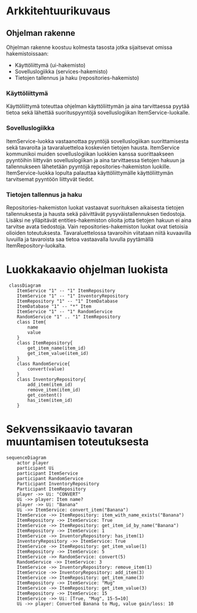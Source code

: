 # Arkkitehtuurikuvaus

## Ohjelman rakenne
Ohjelman rakenne koostuu kolmesta tasosta jotka sijaitsevat omissa hakemistoissaan:
- Käyttöliittymä (ui-hakemisto)
- Sovelluslogiikka (services-hakemisto)
- Tietojen tallennus ja haku (repositories-hakemisto)

### Käyttöliittymä
Käyttöliittymä toteuttaa ohjelman käyttöliittymän ja aina tarvittaessa pyytää tietoa sekä lähettää suorituspyyntöjä sovelluslogiikan ItemService-luokalle.  

### Sovelluslogiikka
ItemService-luokka vastaanottaa pyyntöjä sovelluslogiikan suorittamisesta sekä tavaroita ja tavaraluetteloa koskevien tietojen hausta. ItemService kommunikoi muiden sovelluslogiikan luokkien kanssa suorittaakseen pyyntöihin liittyvän sovelluslogiikan ja aina tarvittaessa tietojen hakuun ja tallennukseen lähetetään pyyntöjä repositories-hakemiston luokille. ItemService-luokka lopulta palauttaa käyttöliittymälle käyttöliittymän tarvitsemat pyyntöön liittyvät tiedot.

### Tietojen tallennus ja haku
Repositories-hakemiston luokat vastaavat suorituksen aikaisesta tietojen tallennuksesta ja hausta sekä päivittävät pysyväistallennuksen tiedostoja. Lisäksi ne ylläpitävät entities-hakemiston olioita jotta tietojen hakuun ei aina tarvitse avata tiedostoja. Vain repositories-hakemiston luokat ovat tietoisia olioiden toteutuksesta. Tavaraluettelossa tavaroihin viitataan niitä kuvaavilla luvuilla ja tavaroista saa tietoa vastaavalla luvulla pyytämällä ItemRepository-luokalta.

# Luokkakaavio ohjelman luokista

```mermaid
 classDiagram
    ItemService "1" -- "1" ItemRepository
    ItemService "1" -- "1" InventoryRepository
    ItemRepository "1" -- "1" ItemDatabase
    ItemDatabase "1" -- "*" Item
    ItemService "1" -- "1" RandomService
    RandomService "1" .. "1" ItemRepository
    class Item{
        name
        value
    }
    class ItemRepository{
        get_item_name(item_id)
        get_item_value(item_id)
    }
    class RandomService{
        convert(value)
    }
    class InventoryRepository{
        add_item(item_id)
        remove_item(item_id)
        get_content()
        has_item(item_id)
    }
```

# Sekvenssikaavio tavaran muuntamisen toteutuksesta
```mermaid
sequenceDiagram
    actor player
    participant Ui
    participant ItemService
    participant RandomService
    Participant InventoryRepository
    Participant ItemRepository
    player ->> Ui: "CONVERT"
    Ui ->> player: Item name?
    player ->> Ui: "Banana"
    Ui ->> ItemService: convert_item("Banana")
    ItemService ->> ItemRepository: item_with_name_exists("Banana")
    ItemRepository ->> ItemService: True
    ItemService ->> ItemRepository: get_item_id_by_name("Banana")
    ItemRepository ->> ItemService: 1
    ItemService ->> InventoryRepository: has_item(1)
    InventoryRepository ->> ItemService: True
    ItemService ->> ItemRepository: get_item_value(1)
    ItemRepository ->> ItemService: 5
    ItemService ->> RandomService: convert(5)
    RandomService ->> ItemService: 3
    ItemService ->> InventoryRepository: remove_item(1)
    ItemService ->> InventoryRepository: add_item(3)
    ItemService ->> ItemRepository: get_item_name(3)
    ItemRepository ->> ItemService: "Mug"
    ItemService ->> ItemRepository: get_item_value(3)
    ItemRepository ->> ItemService: 15
    ItemService ->> Ui: [True, "Mug", 15-5=10]
    Ui ->> player: Converted Banana to Mug, value gain/loss: 10

```